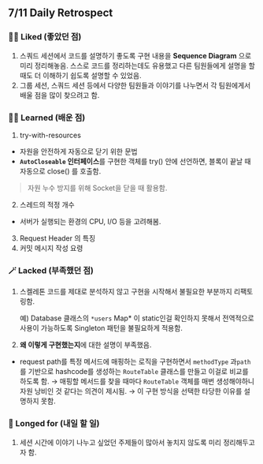 ## 7/11 Daily Retrospect

### 🤸‍♂️ Liked (좋았던 점)

1. 스쿼드 세션에서 코드를 설명하기 좋도록 구현 내용을 **Sequence Diagram** 으로 미리 정리해놓음. 스스로 코드를 정리하는데도 유용했고 다른 팀원들에게 설명을 할 때도 더 이해하기 쉽도록 설명할 수 있었음.
2. 그룹 세션, 스쿼드 세션 등에서 다양한 팀원들과 이야기를 나누면서 각 팀원에게서 배울 점을 많이 찾으려고 함.

### 🧑‍🏫 Learned (배운 점)

1. try-with-resources
- 자원을 안전하게 자동으로 닫기 위한 문법
- **`AutoCloseable` 인터페이스**를 구현한 객체를 try() 안에 선언하면, 블록이 끝날 때 자동으로 close() 를 호출함.

> 자원 누수 방지를 위해 Socket을 닫을 때 활용함.
>
2. 스레드의 적정 개수
- 서버가 실행되는 환경의 CPU, I/O 등을 고려해봄.
3. Request Header 의 특징
4. 커밋 메시지 작성 요령

### 🪄 Lacked (부족했던 점)

1. 스켈레톤 코드를 제대로 분석하지 않고 구현을 시작해서 불필요한 부분까지 리팩토링함.

   예) Database 클래스의 `*users` Map* 이 static인걸 확인하지 못해서 전역적으로 사용이 가능하도록 Singleton 패턴을 불필요하게 적용함.

2. **왜 이렇게 구현했는지**에 대한 설명이 부족했음.
- request path를 특정 메서드에 매핑하는 로직을 구현하면서 `methodType` 과`path` 를 기반으로 hashcode를 생성하는 `RouteTable` 클래스를 만들고 이걸로 비교를 하도록 함. → 매핑할 메서드를 찾을 때마다  `RouteTable` 객체를 매번 생성해야하니 자원 낭비인 것 같다는 의견이 제시됨. → 이 구현 방식을 선택한 타당한 이유를 설명하지 못함.

### 🎯 Longed for  (내일 할 일)

1. 세션 시간에 이야기 나누고 싶었던 주제들이 많아서 놓치지 않도록 미리 정리해두고자 함.